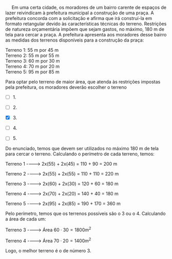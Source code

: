 

     Em uma certa cidade, os moradores de um bairro carente de espaços de lazer reivindicam à prefeitura municipal a construção de uma praça. A prefeitura concorda com a solicitação e afirma que irá construí-la em formato retangular devido às características técnicas do terreno. Restrições de natureza orçamentária impõem que sejam gastos, no máximo, 180 m de tela para cercar a praça. A prefeitura apresenta aos moradores desse bairro as medidas dos terrenos disponíveis para a construção da praça:

Terreno 1: 55 m por 45 m\
Terreno 2: 55 m por 55 m\
Terreno 3: 60 m por 30 m\
Terreno 4: 70 m por 20 m\
Terreno 5: 95 m por 85 m

Para optar pelo terreno de maior área, que atenda às restrições impostas pela prefeitura, os moradores deverão escolher o terreno



- [ ] 1\.
- [ ] 2\.
- [x] 3\.
- [ ] 4\.
- [ ] 5\.


Do enunciado, temos que devem ser utilizados no máximo 180 m de tela para cercar o terreno. Calculando o perímetro de cada terreno, temos:

Terreno 1 ----> 2x(55) + 2x(45) = 110 + 90 = 200 m

Terreno 2 ----> 2x(55) + 2x(55) = 110 + 110 = 220 m

Terreno 3 ----> 2x(60) + 2x(30) = 120 + 60 = 180 m

Terreno 4 ----> 2x(70) + 2x(20) = 140 + 40 = 180 m

Terreno 5 ----> 2x(95) + 2x(85) = 190 + 170 = 360 m

Pelo perímetro, temos que os terrenos possíveis são o 3 ou o 4. Calculando a área de cada um:

Terreno 3 ----> Área $60 \cdot 30 = 1800 m^2$

Terreno 4 ----> Área $70 \cdot 20 = 1400 m^2$

Logo, o melhor terreno é o de número 3.

        